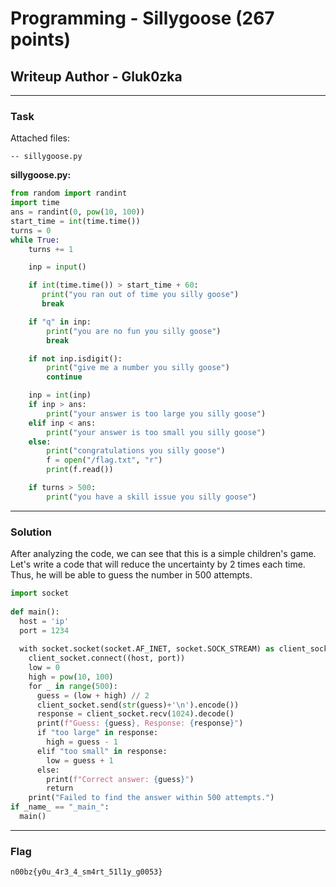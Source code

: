 # Programming - Sillygoose (267 points)
## Writeup Author - Gluk0zka

---

### Task
Attached files:
```
-- sillygoose.py
```

**sillygoose.py:**
```python
from random import randint
import time
ans = randint(0, pow(10, 100))
start_time = int(time.time())
turns = 0
while True:
    turns += 1

    inp = input()

    if int(time.time()) > start_time + 60:
       print("you ran out of time you silly goose") 
       break

    if "q" in inp:
        print("you are no fun you silly goose")
        break

    if not inp.isdigit():
        print("give me a number you silly goose")
        continue

    inp = int(inp)
    if inp > ans:
        print("your answer is too large you silly goose")
    elif inp < ans:
        print("your answer is too small you silly goose")
    else:
        print("congratulations you silly goose")
        f = open("/flag.txt", "r")
        print(f.read())

    if turns > 500:
        print("you have a skill issue you silly goose")
```
---

### Solution

After analyzing the code, we can see that this is a simple children's game. Let's write a code that will reduce the uncertainty by 2 times each time. Thus, he will be able to guess the number in 500 attempts.
```python
import socket  
  
def main():  
  host = 'ip' 
  port = 1234
  
  with socket.socket(socket.AF_INET, socket.SOCK_STREAM) as client_socket:  
    client_socket.connect((host, port))  
    low = 0  
    high = pow(10, 100)
    for _ in range(500):
      guess = (low + high) // 2  
      client_socket.send(str(guess)+'\n').encode())  
      response = client_socket.recv(1024).decode()  
      print(f"Guess: {guess}, Response: {response}")  
      if "too large" in response:  
        high = guess - 1  
      elif "too small" in response:  
        low = guess + 1  
      else:  
        print(f"Correct answer: {guess}")  
        return
    print("Failed to find the answer within 500 attempts.")  
if _name_ == "_main_":  
  main()
```

---
### Flag

```
n00bz{y0u_4r3_4_sm4rt_51l1y_g0053}
```